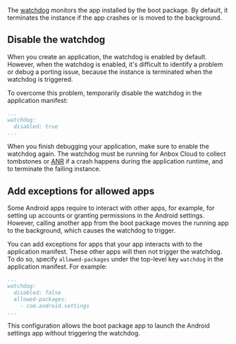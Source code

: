 The [watchdog](https://discourse.ubuntu.com/t/application-manifest/24197#watchdog-5) monitors the app installed by the boot package. By default, it terminates the instance if the app crashes or is moved to the background.

## Disable the watchdog

When you create an application, the watchdog is enabled by default. However, when the watchdog is enabled, it's difficult to identify a problem or debug a porting issue, because the instance is terminated when the watchdog is triggered.

To overcome this problem, temporarily disable the watchdog in the application manifest:

```yaml
...
watchdog:
  disabled: true
...
```

When you finish debugging your application, make sure to enable the watchdog again. The watchdog must be running for Anbox Cloud to collect tombstones or [ANR](https://developer.android.com/topic/performance/vitals/anr) if a crash happens during the application runtime, and to terminate the failing instance.

## Add exceptions for allowed apps

Some Android apps require to interact with other apps, for example, for setting up accounts or granting permissions in the Android settings. However, calling another app from the boot package moves the running app to the background, which causes the watchdog to trigger.

You can add exceptions for apps that your app interacts with to the application manifest. These other apps will then not trigger the watchdog. To do so, specify `allowed-packages` under the top-level key `watchdog` in the application manifest. For example:

```yaml
...
watchdog:
  disabled: false
  allowed-packages:
    - com.android.settings
...
```

This configuration allows the boot package app to launch the Android settings app without triggering the watchdog.
